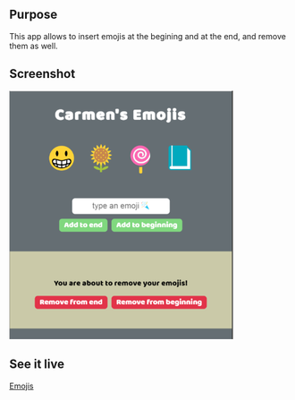 <h2>Purpose</h2>
<p>This app allows to insert emojis at the begining and at the end, and remove them as well.</p>
<h2>Screenshot</h2>
<img src="EMOJIS.PNG" width="400px">
<h2>See it live</h2>
<a href="https://amapola-negra.github.io/Scrimba-Projects-Repo/Frontend-career-path/Emojis/">Emojis</a>
